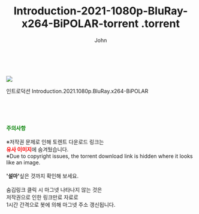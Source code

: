 ﻿---
layout: post
title:  "                   Introduction-2021-1080p-BluRay-x264-BiPOLAR-torrent                .torrent"
author: John
categories: [ 영화 ]
tags: [  ]
image: https://torrentrj59.com/uploadfile/full/e274aa567f60e16436468c4b8d3f66a947c663d5.jpg 
description: "                   Introduction-2021-1080p-BluRay-x264-BiPOLAR-torrent                 torrent 정보 공유"
toc: true
toc_sticky: true
---

<br>
<p><img src="https://torrentrj59.com/uploadfile/full/e274aa567f60e16436468c4b8d3f66a947c663d5.jpg"/></p>
 인트로덕션 Introduction.2021.1080p.BluRay.x264-BiPOLAR    
    
<br><br><br>
<p data-ke-size="size16"><b><span style="color: green;">주의사항</span></b><br /><br />※저작권 문제로 인해 토렌트 다운로드 링크는<br /><b><span style="color: red;">유사 이미지</span></b>에 숨겨뒀습니다.<br />※Due to copyright issues, the torrent download link is hidden where it looks like an image.<br /><br /><b>'설마'</b>싶은 것까지 확인해 보세요.<br /><br />숨김링크 클릭 시 마그넷 나타나지 않는 것은<br />저작권으로 인한 링크만료 자료로<br />1시간 간격으로 봇에 의해 마그넷 주소 갱신됩니다.</p>

